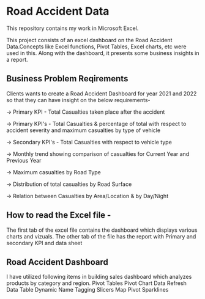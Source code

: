
# Road Accident Data

This repository contains my work in Microsoft Excel.

This project consists of an excel dashboard on the Road Accident Data.Concepts like Excel functions, Pivot Tables, Excel charts, etc were used in this. Along with the dashboard, it presents some business insights in a report.




##  Business Problem Reqirements

Clients wants to create a Road Accident Dashboard for year 2021 and 2022 so that they can have insight on the below requirements-

→ Primary KPI - Total Casualties taken place after the accident

→ Primary KPI's - Total Casualties & percentage of total with respect to accident severity and maximum casualties by type of     vehicle

→ Secondary KPI's - Total Casualties with respect to vehicle type

→ Monthly trend showing comparison of casualties for Current Year and Previous Year

→ Maximum casualties by Road Type

→ Distribution of total casualties by Road Surface

→ Relation between Casualties by Area/Location & by Day/Night


## How to read the Excel file -

The first tab of the excel file contains the dashboard which displays various charts and vizuals. 
The other tab of the file has the report with Primary and secondary KPI and data sheet

## Road Accident Dashboard

I have utilized following items in building sales dashboard which analyzes products by category and region.
Pivot Tables
Pivot Chart
Data Refresh
Data Table
Dynamic Name Tagging
Slicers
Map Pivot
Sparklines

